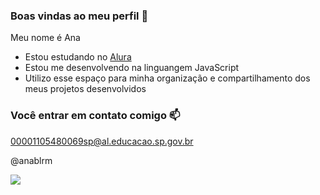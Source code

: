 ### Boas vindas ao meu perfil 💙

Meu nome é Ana

- Estou estudando no [Alura](https://www.alura.com.br)
- Estou me desenvolvendo na linguangem JavaScript 
- Utilizo esse espaço para minha organização e compartilhamento dos meus projetos desenvolvidos

### Você entrar em contato comigo 📫

00001105480069sp@al.educacao.sp.gov.br

@anablrm

![](https://media1.tenor.com/m/gR_QMTlx0NkAAAAd/funny-dogs-cute.gif)

